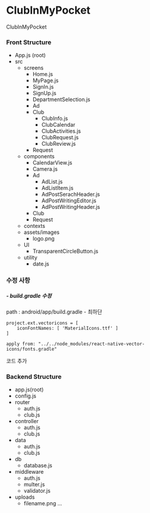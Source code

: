 # ClubInMyPocket
ClubInMyPocket

### Front Structure
- App.js (root)
- src
  - screens
    - Home.js
    - MyPage.js
    - SignIn.js
    - SignUp.js 
    - DepartmentSelection.js
    - Ad
    - Club
      - ClubInfo.js
      - ClubCalendar
      - ClubActivities.js
      - ClubRequest.js
      - ClubReview.js
    - Request
  - components
    - CalendarView.js
    - Camera.js
    - Ad
      - AdList.js
      - AdListItem.js
      - AdPostSerachHeader.js
      - AdPostWritingEditor.js
      - AdPostWritingHeader.js
    - Club
    - Request
  - contexts
  - assets/images
    - logo.png 
  - UI
    - TransparentCircleButton.js
  - utility
    - date.js


### 수정 사항
##### - build.gradle 수정
path : android/app/build.gradle - 최하단

```
project.ext.vectoricons = [
    iconFontNames: [ 'MaterialIcons.ttf' ]
]

apply from: "../../node_modules/react-native-vector-icons/fonts.gradle"
```
코드 추가





### Backend Structure

- app.js(root)
- config.js
- router
  - auth.js
  - club.js
- controller
  - auth.js
  - club.js
- data
  - auth.js
  - club.js
- db
  - database.js
- middleware
  - auth.js
  - multer.js
  - validator.js
- uploads
  - filename.png ...
